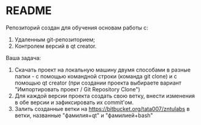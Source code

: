 # README #

Репозиторий создан для обучения основам работы с:
1. Удаленным git-репозиторием;
2. Контролем версий в qt creator.

Ваша задача:
1. Скачать проект на локальную машину двумя способами в разные папки - с помощью командной строки (команда git clone) и с помощью qt creator (при создании проекта выбираете вариант "Импортировать проект / Git Repository Clone")
2. Для каждой версии проекта создать свою ветку, внести изменения в обе версии и зафиксировать их commit'ом.
3. Залить созданные ветки на https://bitbucket.org/tata007/zntulabs в ветки, названные "фамилия+qt" и "фамилией+bash"